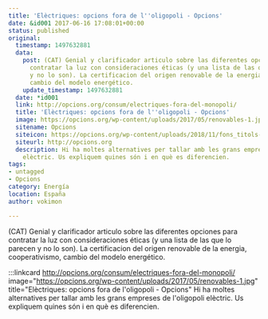 ```yaml
---
title: 'Elèctriques: opcions fora de l''oligopoli - Opcions'
date: &id001 2017-06-16 17:08:01+00:00
status: published
original:
  timestamp: 1497632881
  data:
    post: (CAT) Genial y clarificador articulo sobre las diferentes opciones para
      contratar la luz con consideraciones éticas (y una lista de las que lo parecen
      y no lo son). La certificacion del origen renovable de la energia, cooperativismo,
      cambio del modelo energético.
    update_timestamp: 1497632881
  date: *id001
  link: http://opcions.org/consum/electriques-fora-del-monopoli/
  title: 'Elèctriques: opcions fora de l''oligopoli - Opcions'
  image: https://opcions.org/wp-content/uploads/2017/05/renovables-1.jpg
  sitename: Opcions
  siteicon: https://opcions.org/wp-content/uploads/2018/11/fons_titols-50x50.png
  siteurl: http://opcions.org
  description: Hi ha moltes alternatives per tallar amb les grans empreses de l'oligopoli
    elèctric. Us expliquem quines són i en què es diferencien.
tags:
- untagged
- Opcions
category: Energía
location: España
author: vokimon

---
```

(CAT) Genial y clarificador articulo sobre las diferentes opciones para contratar la luz con consideraciones éticas (y una lista de las que lo parecen y no lo son). La certificacion del origen renovable de la energia, cooperativismo, cambio del modelo energético.

:::linkcard http://opcions.org/consum/electriques-fora-del-monopoli/ image="https://opcions.org/wp-content/uploads/2017/05/renovables-1.jpg" title="Elèctriques: opcions fora de l'oligopoli - Opcions"
    Hi ha moltes alternatives per tallar amb les grans empreses de l'oligopoli elèctric. Us expliquem quines són i en què es diferencien.

